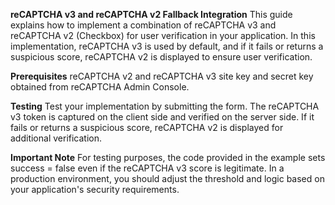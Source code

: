 **reCAPTCHA v3 and reCAPTCHA v2 Fallback Integration**
This guide explains how to implement a combination of reCAPTCHA v3 and reCAPTCHA v2 (Checkbox) for user verification in your application. In this implementation, reCAPTCHA v3 is used by default, and if it fails or returns a suspicious score, reCAPTCHA v2 is displayed to ensure user verification.

**Prerequisites**
reCAPTCHA v2 and reCAPTCHA v3 site key and secret key obtained from reCAPTCHA Admin Console.

**Testing**
Test your implementation by submitting the form. The reCAPTCHA v3 token is captured on the client side and verified on the server side. If it fails or returns a suspicious score, reCAPTCHA v2 is displayed for additional verification.

**Important Note**
For testing purposes, the code provided in the example sets success = false even if the reCAPTCHA v3 score is legitimate. In a production environment, you should adjust the threshold and logic based on your application's security requirements.
